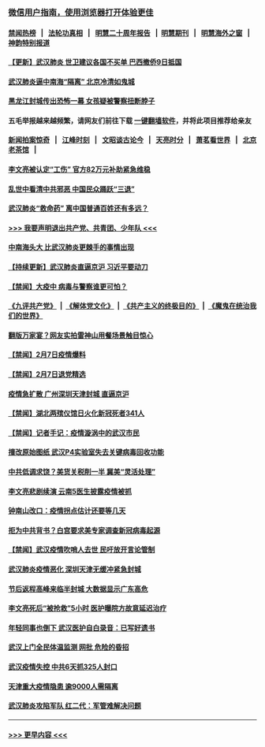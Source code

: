 ### [微信用户指南，使用浏览器打开体验更佳](https://github.com/gfw-breaker/banned-news1/blob/master/indexes/wechat-guide.md?t=0)
#### [禁闻热榜](热点新闻.md?t=0)  &nbsp;&nbsp;|&nbsp;&nbsp; [法轮功真相](https://github.com/gfw-breaker/truth/blob/master/README.md?t=0) &nbsp;&nbsp;|&nbsp;&nbsp; [明慧二十周年报告](https://github.com/gfw-breaker/mh-reports/blob/master/README.md?t=0) &nbsp;&nbsp;|&nbsp;&nbsp;[明慧期刊](https://github.com/gfw-breaker/mh-qikan) &nbsp;&nbsp;|&nbsp;&nbsp; [明慧海外之窗](https://github.com/gfw-breaker/mh-news/blob/master/README.md?t=0) &nbsp;&nbsp;|&nbsp;&nbsp; [神韵特别报道](https://github.com/gfw-breaker/mh-news/blob/master/shenyun.md?t=0)
#### [【更新】武汉肺炎 世卫建议各国不买单 巴西撤侨9日抵国](../pages/prog204/a102770740.md?t=02081433) 
#### [武汉肺炎逼中南海“隔离” 北京冷清如鬼城](../pages/prog204/a102772342.md?t=02081433) 
#### [黑龙江封城传出恐怖一幕 女孩疑被警察扭断脖子](../pages/prog204/a102772323.md?t=02081433) 
#### 五毛举报越来越频繁，请网友们前往下载 [一键翻墙软件](https://github.com/gfw-breaker/ssr-accounts)，并将此项目推荐给亲友
#### [新闻拍案惊奇](https://github.com/gfw-breaker/banned-news1/blob/master/pages/link4.md) &nbsp;&nbsp;|&nbsp;&nbsp; [江峰时刻](https://github.com/gfw-breaker/banned-news1/blob/master/pages/link4.md) &nbsp;&nbsp;|&nbsp;&nbsp; [文昭谈古论今](https://github.com/gfw-breaker/banned-news1/blob/master/pages/link4.md) &nbsp;&nbsp;|&nbsp;&nbsp; [天亮时分](https://github.com/gfw-breaker/banned-news1/blob/master/pages/link4.md) &nbsp;&nbsp;|&nbsp;&nbsp; [萧茗看世界](https://github.com/gfw-breaker/banned-news1/blob/master/pages/link4.md) &nbsp;&nbsp;|&nbsp;&nbsp; [北京老茶馆](https://github.com/gfw-breaker/banned-news1/blob/master/pages/link4.md) &nbsp;&nbsp;|&nbsp;&nbsp; 
#### [李文亮被认定“工伤” 官方82万元补助紧急维稳](../pages/prog204/a102772317.md?t=02081433) 
#### [乱世中看清中共邪恶 中国民众踊跃“三退”](../pages/prog204/a102770588.md?t=02081433) 
#### [武汉肺炎“救命药” 离中国普通百姓还有多远？](../pages/prog204/a102772287.md?t=02081433) 
#### [>>> 我要声明退出共产党、共青团、少年队 <<<](https://github.com/begood0513/goodnews/blob/master/quit/letter.md) 
#### [中南海头大 比武汉肺炎更棘手的事情出现](../pages/prog204/a102772249.md?t=02081433) 
#### [【持续更新】武汉肺炎直逼京沪 习近平要动刀](../pages/prog204/a102757185.md?t=02081433) 
#### [【禁闻】大疫中 病毒与警察谁更可怕？](../pages/prog204/a102772175.md?t=02081433) 
#### [《九评共产党》](https://github.com/begood0513/9ping.md/blob/master/README.md) &nbsp;|&nbsp; [《解体党文化》](../../../../jtdwh.md/blob/master/README.md)  &nbsp;|&nbsp; [《共产主义的终极目的》](../../../../gczydzjmd.md/blob/master/README.md) &nbsp;|&nbsp; [《魔鬼在统治我们的世界》](../../../../mgztzwmdsj.md/blob/master/README.md) 
#### [翻版万家宴？网友实拍雷神山用餐场景触目惊心](../pages/prog204/a102772078.md?t=02081433) 
#### [【禁闻】2月7日疫情爆料](../pages/prog204/a102772161.md?t=02081433) 
#### [【禁闻】2月7日退党精选](../pages/prog204/a102772151.md?t=02081433) 
#### [疫情急扩散 广州深圳天津封城 直逼京沪](../pages/prog204/a102772122.md?t=02081433) 
#### [【禁闻】湖北两殡仪馆日火化新冠死者341人](../pages/prog204/a102772110.md?t=02081433) 
#### [【禁闻】记者手记：疫情漩涡中的武汉市民](../pages/prog204/a102772100.md?t=02081433) 
#### [擅改原始图纸 武汉P4实验室失去关键病毒回收功能](../pages/prog204/a102772094.md?t=02081433) 
#### [中共低调求饶？美货关税削一半 冀美“灵活处理”](../pages/prog204/a102772039.md?t=02081433) 
#### [李文亮悲剧续演 云南5医生披露疫情被抓](../pages/prog204/a102772018.md?t=02081433) 
#### [钟南山改口：疫情拐点估计还要等几天](../pages/prog204/a102772006.md?t=02081433) 
#### [拒为中共背书？白宫要求美专家调查新冠病毒起源](../pages/prog204/a102771993.md?t=02081433) 
#### [【禁闻】武汉疫情吹哨人去世 民吁放开言论管制](../pages/prog204/a102772040.md?t=02081433) 
#### [武汉肺炎疫情恶化 深圳天津无缓冲紧急封城](../pages/prog204/a102771923.md?t=02081433) 
#### [节后返程高峰来临半封城  大数据显示广东高危](../pages/prog204/a102771961.md?t=02081433) 
#### [李文亮死后“被抢救”5小时 医护曝院方故意延迟治疗](../pages/prog204/a102771898.md?t=02081433) 
#### [年轻同事也倒下 武汉医护自白录音：已写好遗书](../pages/prog204/a102771773.md?t=02081433) 
#### [武汉上门全民体温监测 网批 危险的昏招](../pages/prog204/a102771775.md?t=02081433) 
#### [武汉疫情失控 中共6天抓325人封口](../pages/prog204/a102771731.md?t=02081433) 
#### [天津重大疫情隐患 逾9000人需隔离](../pages/prog204/a102771699.md?t=02081433) 
#### [武汉肺炎攻陷军队 红二代：军管难解决问题](../pages/prog204/a102771680.md?t=02081433) 

----
#### [ >>> 更早内容 <<< ](../indexes/prog204-earlier.md)
